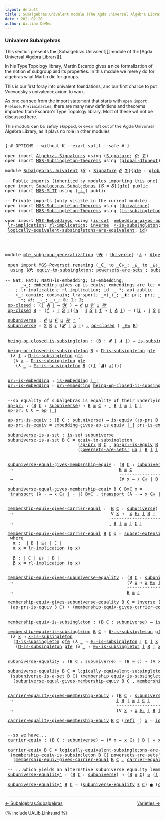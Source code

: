 ```yaml
---
layout: default
title : Subalgebras.Univalent module (The Agda Universal Algebra Library)
date : 2021-02-20
author: William DeMeo
---
```


### <a id="univalent-subalgebras">Univalent Subalgebras</a>

This section presents the [Subalgebras.Univalent][] module of the [Agda Universal Algebra Library][].

In his Type Topology library, Martin Escardo gives a nice formalization of the notion of subgroup and its properties.  In this module we merely do for algebras what Martin did for groups.


This is our first foray into univalent foundations, and our first chance to put Voevodsky's univalence axiom to work.

As one can see from the import statement that starts with `open import Prelude.Preliminaries`, there are many new definitions and theorems imported from Escardo's Type Topology library.  Most of these will not be discussed here.

This module can be safely skipped, or even left out of the Agda Universal Algebra Library, as it plays no role in other modules.


<pre class="Agda">

<a id="988" class="Symbol">{-#</a> <a id="992" class="Keyword">OPTIONS</a> <a id="1000" class="Pragma">--without-K</a> <a id="1012" class="Pragma">--exact-split</a> <a id="1026" class="Pragma">--safe</a> <a id="1033" class="Symbol">#-}</a>

<a id="1038" class="Keyword">open</a> <a id="1043" class="Keyword">import</a> <a id="1050" href="Algebras.Signatures.html" class="Module">Algebras.Signatures</a> <a id="1070" class="Keyword">using</a> <a id="1076" class="Symbol">(</a><a id="1077" href="Algebras.Signatures.html#1299" class="Function">Signature</a><a id="1086" class="Symbol">;</a> <a id="1088" href="Prelude.Preliminaries.html#5600" class="Generalizable">𝓞</a><a id="1089" class="Symbol">;</a> <a id="1091" href="Universes.html#262" class="Generalizable">𝓥</a><a id="1092" class="Symbol">)</a>
<a id="1094" class="Keyword">open</a> <a id="1099" class="Keyword">import</a> <a id="1106" href="MGS-Subsingleton-Theorems.html" class="Module">MGS-Subsingleton-Theorems</a> <a id="1132" class="Keyword">using</a> <a id="1138" class="Symbol">(</a><a id="1139" href="MGS-Subsingleton-Theorems.html#3468" class="Function">global-dfunext</a><a id="1153" class="Symbol">)</a>

<a id="1156" class="Keyword">module</a> <a id="1163" href="Subalgebras.Univalent.html" class="Module">Subalgebras.Univalent</a> <a id="1185" class="Symbol">{</a><a id="1186" href="Subalgebras.Univalent.html#1186" class="Bound">𝑆</a> <a id="1188" class="Symbol">:</a> <a id="1190" href="Algebras.Signatures.html#1299" class="Function">Signature</a> <a id="1200" href="Prelude.Preliminaries.html#5600" class="Generalizable">𝓞</a> <a id="1202" href="Universes.html#262" class="Generalizable">𝓥</a><a id="1203" class="Symbol">}{</a><a id="1205" href="Subalgebras.Univalent.html#1205" class="Bound">gfe</a> <a id="1209" class="Symbol">:</a> <a id="1211" href="MGS-Subsingleton-Theorems.html#3468" class="Function">global-dfunext</a><a id="1225" class="Symbol">}</a> <a id="1227" class="Keyword">where</a>

<a id="1234" class="Comment">-- Public imports (inherited by modules importing this one)</a>
<a id="1294" class="Keyword">open</a> <a id="1299" class="Keyword">import</a> <a id="1306" href="Subalgebras.Subalgebras.html" class="Module">Subalgebras.Subalgebras</a> <a id="1330" class="Symbol">{</a><a id="1331" class="Argument">𝑆</a> <a id="1333" class="Symbol">=</a> <a id="1335" href="Subalgebras.Univalent.html#1186" class="Bound">𝑆</a><a id="1336" class="Symbol">}{</a><a id="1338" href="Subalgebras.Univalent.html#1205" class="Bound">gfe</a><a id="1341" class="Symbol">}</a> <a id="1343" class="Keyword">public</a>
<a id="1350" class="Keyword">open</a> <a id="1355" class="Keyword">import</a> <a id="1362" href="MGS-MLTT.html" class="Module">MGS-MLTT</a> <a id="1371" class="Keyword">using</a> <a id="1377" class="Symbol">(</a><a id="1378" href="MGS-MLTT.html#7080" class="Function Operator">_⇔_</a><a id="1381" class="Symbol">)</a> <a id="1383" class="Keyword">public</a>

<a id="1391" class="Comment">-- Private imports (only visible in the current module)</a>
<a id="1447" class="Keyword">open</a> <a id="1452" class="Keyword">import</a> <a id="1459" href="MGS-Subsingleton-Theorems.html" class="Module">MGS-Subsingleton-Theorems</a> <a id="1485" class="Keyword">using</a> <a id="1491" class="Symbol">(</a><a id="1492" href="MGS-Subsingleton-Theorems.html#2964" class="Function">Univalence</a><a id="1502" class="Symbol">)</a>
<a id="1504" class="Keyword">open</a> <a id="1509" class="Keyword">import</a> <a id="1516" href="MGS-Subsingleton-Theorems.html" class="Module">MGS-Subsingleton-Theorems</a> <a id="1542" class="Keyword">using</a> <a id="1548" class="Symbol">(</a><a id="1549" href="MGS-Basic-UF.html#743" class="Function">is-subsingleton</a><a id="1564" class="Symbol">;</a> <a id="1566" href="MGS-Subsingleton-Theorems.html#393" class="Function">Π-is-subsingleton</a><a id="1583" class="Symbol">)</a>

<a id="1586" class="Keyword">open</a> <a id="1591" class="Keyword">import</a> <a id="1598" href="MGS-Embeddings.html" class="Module">MGS-Embeddings</a> <a id="1613" class="Keyword">using</a> <a id="1619" class="Symbol">(</a><a id="1620" href="MGS-Basic-UF.html#1929" class="Function">is-set</a><a id="1626" class="Symbol">;</a> <a id="1628" href="MGS-Embeddings.html#3808" class="Function">embedding-gives-ap-is-equiv</a><a id="1655" class="Symbol">;</a> <a id="1657" href="MGS-Embeddings.html#1089" class="Function">pr₁-embedding</a><a id="1670" class="Symbol">;</a> 
 <a id="1674" href="MGS-MLTT.html#7133" class="Function">lr-implication</a><a id="1688" class="Symbol">;</a> <a id="1690" href="MGS-MLTT.html#7214" class="Function">rl-implication</a><a id="1704" class="Symbol">;</a> <a id="1706" href="MGS-Equivalences.html#979" class="Function">inverse</a><a id="1713" class="Symbol">;</a> <a id="1715" href="MGS-Solved-Exercises.html#6381" class="Function">×-is-subsingleton</a><a id="1732" class="Symbol">;</a> <a id="1734" href="MGS-Equivalences.html#5035" class="Function Operator">_≃_</a><a id="1737" class="Symbol">;</a> <a id="1739" href="MGS-Equivalences.html#6164" class="Function Operator">_●_</a><a id="1742" class="Symbol">;</a>
 <a id="1745" href="MGS-Solved-Exercises.html#5136" class="Function">logically-equivalent-subsingletons-are-equivalent</a><a id="1794" class="Symbol">;</a> <a id="1796" href="MGS-MLTT.html#3744" class="Function">id</a><a id="1798" class="Symbol">)</a>




<a id="1804" class="Keyword">module</a> <a id="mhe_subgroup_generalization"></a><a id="1811" href="Subalgebras.Univalent.html#1811" class="Module Operator">mhe_subgroup_generalization</a> <a id="1839" class="Symbol">{</a><a id="1840" href="Subalgebras.Univalent.html#1840" class="Bound">𝓦</a> <a id="1842" class="Symbol">:</a> <a id="1844" href="Agda.Primitive.html#423" class="Function">Universe</a><a id="1852" class="Symbol">}</a> <a id="1854" class="Symbol">{</a><a id="1855" href="Subalgebras.Univalent.html#1855" class="Bound">𝑨</a> <a id="1857" class="Symbol">:</a> <a id="1859" href="Algebras.Algebras.html#694" class="Function">Algebra</a> <a id="1867" href="Subalgebras.Univalent.html#1840" class="Bound">𝓦</a> <a id="1869" href="Subalgebras.Univalent.html#1186" class="Bound">𝑆</a><a id="1870" class="Symbol">}</a> <a id="1872" class="Symbol">(</a><a id="1873" href="Subalgebras.Univalent.html#1873" class="Bound">ua</a> <a id="1876" class="Symbol">:</a> <a id="1878" href="MGS-Subsingleton-Theorems.html#2964" class="Function">Univalence</a><a id="1888" class="Symbol">)</a> <a id="1890" class="Keyword">where</a>

 <a id="1898" class="Keyword">open</a> <a id="1903" class="Keyword">import</a> <a id="1910" href="MGS-Powerset.html" class="Module">MGS-Powerset</a> <a id="1923" class="Keyword">renaming</a> <a id="1932" class="Symbol">(</a><a id="1933" href="MGS-Powerset.html#4924" class="Function Operator">_∈_</a> <a id="1937" class="Symbol">to</a> <a id="_∈_"></a><a id="1940" href="Subalgebras.Univalent.html#1940" class="Function Operator">_∈₀_</a><a id="1944" class="Symbol">;</a> <a id="1946" href="MGS-Powerset.html#4976" class="Function Operator">_⊆_</a> <a id="1950" class="Symbol">to</a> <a id="_⊆_"></a><a id="1953" href="Subalgebras.Univalent.html#1953" class="Function Operator">_⊆₀_</a><a id="1957" class="Symbol">;</a> <a id="1959" href="MGS-Powerset.html#5040" class="Function">∈-is-subsingleton</a> <a id="1977" class="Symbol">to</a> <a id="∈-is-subsingleton"></a><a id="1980" href="Subalgebras.Univalent.html#1980" class="Function">∈₀-is-subsingleton</a><a id="1998" class="Symbol">)</a>
  <a id="2002" class="Keyword">using</a> <a id="2008" class="Symbol">(</a><a id="2009" href="MGS-Powerset.html#4551" class="Function">𝓟</a><a id="2010" class="Symbol">;</a> <a id="2012" href="MGS-Solved-Exercises.html#1652" class="Function">equiv-to-subsingleton</a><a id="2033" class="Symbol">;</a> <a id="2035" href="MGS-Powerset.html#4586" class="Function">powersets-are-sets&#39;</a><a id="2054" class="Symbol">;</a> <a id="2056" href="MGS-Powerset.html#6079" class="Function">subset-extensionality&#39;</a><a id="2078" class="Symbol">;</a> <a id="2080" href="MGS-Powerset.html#382" class="Function">propext</a><a id="2087" class="Symbol">;</a> <a id="2089" href="MGS-Powerset.html#2957" class="Function Operator">_holds</a><a id="2095" class="Symbol">;</a> <a id="2097" href="MGS-Powerset.html#2893" class="Function">Ω</a><a id="2098" class="Symbol">)</a>

<a id="2101" class="Comment">-- Nat; NatΠ; NatΠ-is-embedding; is-embedding; </a>
<a id="2149" class="Comment">--    _↪_; embedding-gives-ap-is-equiv; embeddings-are-lc; ×-is-subsingleton; id-is-embedding) public</a>
 <a id="2252" class="Comment">-- ; lr-implication; rl-implication; id; _⁻¹; ap) public</a>
 <a id="2310" class="Comment">-- ∘_; domain; codomain; transport; _≡⟨_⟩_; _∎; pr₁; pr₂; _×_; -Σ; Π;</a>
 <a id="2381" class="Comment">--   ¬; 𝑖𝑑; _∼_; _+_; 𝟘; 𝟙; 𝟚; </a>
 <a id="mhe_subgroup_generalization.op-closed"></a><a id="2414" href="Subalgebras.Univalent.html#2414" class="Function">op-closed</a> <a id="2424" class="Symbol">:</a> <a id="2426" class="Symbol">(</a><a id="2427" href="Prelude.Preliminaries.html#13569" class="Function Operator">∣</a> <a id="2429" href="Subalgebras.Univalent.html#1855" class="Bound">𝑨</a> <a id="2431" href="Prelude.Preliminaries.html#13569" class="Function Operator">∣</a> <a id="2433" class="Symbol">→</a> <a id="2435" href="Subalgebras.Univalent.html#1840" class="Bound">𝓦</a> <a id="2437" href="Universes.html#403" class="Function Operator">̇</a><a id="2438" class="Symbol">)</a> <a id="2440" class="Symbol">→</a> <a id="2442" href="Subalgebras.Univalent.html#1200" class="Bound">𝓞</a> <a id="2444" href="Agda.Primitive.html#636" class="Function Operator">⊔</a> <a id="2446" href="Subalgebras.Univalent.html#1202" class="Bound">𝓥</a> <a id="2448" href="Agda.Primitive.html#636" class="Function Operator">⊔</a> <a id="2450" href="Subalgebras.Univalent.html#1840" class="Bound">𝓦</a> <a id="2452" href="Universes.html#403" class="Function Operator">̇</a>
 <a id="2455" href="Subalgebras.Univalent.html#2414" class="Function">op-closed</a> <a id="2465" href="Subalgebras.Univalent.html#2465" class="Bound">B</a> <a id="2467" class="Symbol">=</a> <a id="2469" class="Symbol">(</a><a id="2470" href="Subalgebras.Univalent.html#2470" class="Bound">f</a> <a id="2472" class="Symbol">:</a> <a id="2474" href="Prelude.Preliminaries.html#13569" class="Function Operator">∣</a> <a id="2476" href="Subalgebras.Univalent.html#1186" class="Bound">𝑆</a> <a id="2478" href="Prelude.Preliminaries.html#13569" class="Function Operator">∣</a><a id="2479" class="Symbol">)(</a><a id="2481" href="Subalgebras.Univalent.html#2481" class="Bound">a</a> <a id="2483" class="Symbol">:</a> <a id="2485" href="Prelude.Preliminaries.html#13647" class="Function Operator">∥</a> <a id="2487" href="Subalgebras.Univalent.html#1186" class="Bound">𝑆</a> <a id="2489" href="Prelude.Preliminaries.html#13647" class="Function Operator">∥</a> <a id="2491" href="Subalgebras.Univalent.html#2470" class="Bound">f</a> <a id="2493" class="Symbol">→</a> <a id="2495" href="Prelude.Preliminaries.html#13569" class="Function Operator">∣</a> <a id="2497" href="Subalgebras.Univalent.html#1855" class="Bound">𝑨</a> <a id="2499" href="Prelude.Preliminaries.html#13569" class="Function Operator">∣</a><a id="2500" class="Symbol">)</a> <a id="2502" class="Symbol">→</a> <a id="2504" class="Symbol">((</a><a id="2506" href="Subalgebras.Univalent.html#2506" class="Bound">i</a> <a id="2508" class="Symbol">:</a> <a id="2510" href="Prelude.Preliminaries.html#13647" class="Function Operator">∥</a> <a id="2512" href="Subalgebras.Univalent.html#1186" class="Bound">𝑆</a> <a id="2514" href="Prelude.Preliminaries.html#13647" class="Function Operator">∥</a> <a id="2516" href="Subalgebras.Univalent.html#2470" class="Bound">f</a><a id="2517" class="Symbol">)</a> <a id="2519" class="Symbol">→</a> <a id="2521" href="Subalgebras.Univalent.html#2465" class="Bound">B</a> <a id="2523" class="Symbol">(</a><a id="2524" href="Subalgebras.Univalent.html#2481" class="Bound">a</a> <a id="2526" href="Subalgebras.Univalent.html#2506" class="Bound">i</a><a id="2527" class="Symbol">))</a> <a id="2530" class="Symbol">→</a> <a id="2532" href="Subalgebras.Univalent.html#2465" class="Bound">B</a> <a id="2534" class="Symbol">((</a><a id="2536" href="Subalgebras.Univalent.html#2470" class="Bound">f</a> <a id="2538" href="Algebras.Algebras.html#2844" class="Function Operator">̂</a> <a id="2540" href="Subalgebras.Univalent.html#1855" class="Bound">𝑨</a><a id="2541" class="Symbol">)</a> <a id="2543" href="Subalgebras.Univalent.html#2481" class="Bound">a</a><a id="2544" class="Symbol">)</a>

 <a id="mhe_subgroup_generalization.subuniverse"></a><a id="2548" href="Subalgebras.Univalent.html#2548" class="Function">subuniverse</a> <a id="2560" class="Symbol">:</a> <a id="2562" href="Subalgebras.Univalent.html#1200" class="Bound">𝓞</a> <a id="2564" href="Agda.Primitive.html#636" class="Function Operator">⊔</a> <a id="2566" href="Subalgebras.Univalent.html#1202" class="Bound">𝓥</a> <a id="2568" href="Agda.Primitive.html#636" class="Function Operator">⊔</a> <a id="2570" href="Subalgebras.Univalent.html#1840" class="Bound">𝓦</a> <a id="2572" href="Agda.Primitive.html#606" class="Function Operator">⁺</a> <a id="2574" href="Universes.html#403" class="Function Operator">̇</a>
 <a id="2577" href="Subalgebras.Univalent.html#2548" class="Function">subuniverse</a> <a id="2589" class="Symbol">=</a> <a id="2591" href="MGS-MLTT.html#3074" class="Function">Σ</a> <a id="2593" href="Subalgebras.Univalent.html#2593" class="Bound">B</a> <a id="2595" href="MGS-MLTT.html#3074" class="Function">꞉</a> <a id="2597" class="Symbol">(</a><a id="2598" href="MGS-Powerset.html#4551" class="Function">𝓟</a> <a id="2600" href="Prelude.Preliminaries.html#13569" class="Function Operator">∣</a> <a id="2602" href="Subalgebras.Univalent.html#1855" class="Bound">𝑨</a> <a id="2604" href="Prelude.Preliminaries.html#13569" class="Function Operator">∣</a><a id="2605" class="Symbol">)</a> <a id="2607" href="MGS-MLTT.html#3074" class="Function">,</a> <a id="2609" href="Subalgebras.Univalent.html#2414" class="Function">op-closed</a> <a id="2619" class="Symbol">(</a> <a id="2621" href="Subalgebras.Univalent.html#1940" class="Function Operator">_∈₀</a> <a id="2625" href="Subalgebras.Univalent.html#2593" class="Bound">B</a><a id="2626" class="Symbol">)</a>


 <a id="mhe_subgroup_generalization.being-op-closed-is-subsingleton"></a><a id="2631" href="Subalgebras.Univalent.html#2631" class="Function">being-op-closed-is-subsingleton</a> <a id="2663" class="Symbol">:</a> <a id="2665" class="Symbol">(</a><a id="2666" href="Subalgebras.Univalent.html#2666" class="Bound">B</a> <a id="2668" class="Symbol">:</a> <a id="2670" href="MGS-Powerset.html#4551" class="Function">𝓟</a> <a id="2672" href="Prelude.Preliminaries.html#13569" class="Function Operator">∣</a> <a id="2674" href="Subalgebras.Univalent.html#1855" class="Bound">𝑨</a> <a id="2676" href="Prelude.Preliminaries.html#13569" class="Function Operator">∣</a><a id="2677" class="Symbol">)</a> <a id="2679" class="Symbol">→</a> <a id="2681" href="MGS-Basic-UF.html#743" class="Function">is-subsingleton</a> <a id="2697" class="Symbol">(</a><a id="2698" href="Subalgebras.Univalent.html#2414" class="Function">op-closed</a> <a id="2708" class="Symbol">(</a> <a id="2710" href="Subalgebras.Univalent.html#1940" class="Function Operator">_∈₀</a> <a id="2714" href="Subalgebras.Univalent.html#2666" class="Bound">B</a> <a id="2716" class="Symbol">))</a>

 <a id="2721" href="Subalgebras.Univalent.html#2631" class="Function">being-op-closed-is-subsingleton</a> <a id="2753" href="Subalgebras.Univalent.html#2753" class="Bound">B</a> <a id="2755" class="Symbol">=</a> <a id="2757" href="MGS-Subsingleton-Theorems.html#393" class="Function">Π-is-subsingleton</a> <a id="2775" href="Subalgebras.Univalent.html#1205" class="Bound">gfe</a>
  <a id="2781" class="Symbol">(λ</a> <a id="2784" href="Subalgebras.Univalent.html#2784" class="Bound">f</a> <a id="2786" class="Symbol">→</a> <a id="2788" href="MGS-Subsingleton-Theorems.html#393" class="Function">Π-is-subsingleton</a> <a id="2806" href="Subalgebras.Univalent.html#1205" class="Bound">gfe</a>
   <a id="2813" class="Symbol">(λ</a> <a id="2816" href="Subalgebras.Univalent.html#2816" class="Bound">a</a> <a id="2818" class="Symbol">→</a> <a id="2820" href="MGS-Subsingleton-Theorems.html#393" class="Function">Π-is-subsingleton</a> <a id="2838" href="Subalgebras.Univalent.html#1205" class="Bound">gfe</a>
    <a id="2846" class="Symbol">(λ</a> <a id="2849" href="Subalgebras.Univalent.html#2849" class="Bound">_</a> <a id="2851" class="Symbol">→</a> <a id="2853" href="Subalgebras.Univalent.html#1980" class="Function">∈₀-is-subsingleton</a> <a id="2872" href="Subalgebras.Univalent.html#2753" class="Bound">B</a> <a id="2874" class="Symbol">((</a><a id="2876" href="Subalgebras.Univalent.html#2784" class="Bound">f</a> <a id="2878" href="Algebras.Algebras.html#2844" class="Function Operator">̂</a> <a id="2880" href="Subalgebras.Univalent.html#1855" class="Bound">𝑨</a><a id="2881" class="Symbol">)</a> <a id="2883" href="Subalgebras.Univalent.html#2816" class="Bound">a</a><a id="2884" class="Symbol">))))</a>


 <a id="mhe_subgroup_generalization.pr₁-is-embedding"></a><a id="2892" href="Subalgebras.Univalent.html#2892" class="Function">pr₁-is-embedding</a> <a id="2909" class="Symbol">:</a> <a id="2911" href="MGS-Embeddings.html#384" class="Function">is-embedding</a> <a id="2924" href="Prelude.Preliminaries.html#13569" class="Function Operator">∣_∣</a>
 <a id="2929" href="Subalgebras.Univalent.html#2892" class="Function">pr₁-is-embedding</a> <a id="2946" class="Symbol">=</a> <a id="2948" href="MGS-Embeddings.html#1089" class="Function">pr₁-embedding</a> <a id="2962" href="Subalgebras.Univalent.html#2631" class="Function">being-op-closed-is-subsingleton</a>


 <a id="2997" class="Comment">--so equality of subalgebras is equality of their underlying subsets in the powerset:</a>
 <a id="mhe_subgroup_generalization.ap-pr₁"></a><a id="3084" href="Subalgebras.Univalent.html#3084" class="Function">ap-pr₁</a> <a id="3091" class="Symbol">:</a> <a id="3093" class="Symbol">(</a><a id="3094" href="Subalgebras.Univalent.html#3094" class="Bound">B</a> <a id="3096" href="Subalgebras.Univalent.html#3096" class="Bound">C</a> <a id="3098" class="Symbol">:</a> <a id="3100" href="Subalgebras.Univalent.html#2548" class="Function">subuniverse</a><a id="3111" class="Symbol">)</a> <a id="3113" class="Symbol">→</a> <a id="3115" href="Subalgebras.Univalent.html#3094" class="Bound">B</a> <a id="3117" href="Prelude.Inverses.html#620" class="Datatype Operator">≡</a> <a id="3119" href="Subalgebras.Univalent.html#3096" class="Bound">C</a> <a id="3121" class="Symbol">→</a> <a id="3123" href="Prelude.Preliminaries.html#13569" class="Function Operator">∣</a> <a id="3125" href="Subalgebras.Univalent.html#3094" class="Bound">B</a> <a id="3127" href="Prelude.Preliminaries.html#13569" class="Function Operator">∣</a> <a id="3129" href="Prelude.Inverses.html#620" class="Datatype Operator">≡</a> <a id="3131" href="Prelude.Preliminaries.html#13569" class="Function Operator">∣</a> <a id="3133" href="Subalgebras.Univalent.html#3096" class="Bound">C</a> <a id="3135" href="Prelude.Preliminaries.html#13569" class="Function Operator">∣</a>
 <a id="3138" href="Subalgebras.Univalent.html#3084" class="Function">ap-pr₁</a> <a id="3145" href="Subalgebras.Univalent.html#3145" class="Bound">B</a> <a id="3147" href="Subalgebras.Univalent.html#3147" class="Bound">C</a> <a id="3149" class="Symbol">=</a> <a id="3151" href="MGS-MLTT.html#6613" class="Function">ap</a> <a id="3154" href="Prelude.Preliminaries.html#13569" class="Function Operator">∣_∣</a>

 <a id="mhe_subgroup_generalization.ap-pr₁-is-equiv"></a><a id="3160" href="Subalgebras.Univalent.html#3160" class="Function">ap-pr₁-is-equiv</a> <a id="3176" class="Symbol">:</a> <a id="3178" class="Symbol">(</a><a id="3179" href="Subalgebras.Univalent.html#3179" class="Bound">B</a> <a id="3181" href="Subalgebras.Univalent.html#3181" class="Bound">C</a> <a id="3183" class="Symbol">:</a> <a id="3185" href="Subalgebras.Univalent.html#2548" class="Function">subuniverse</a><a id="3196" class="Symbol">)</a> <a id="3198" class="Symbol">→</a> <a id="3200" href="MGS-Equivalences.html#868" class="Function">is-equiv</a> <a id="3209" class="Symbol">(</a><a id="3210" href="Subalgebras.Univalent.html#3084" class="Function">ap-pr₁</a> <a id="3217" href="Subalgebras.Univalent.html#3179" class="Bound">B</a> <a id="3219" href="Subalgebras.Univalent.html#3181" class="Bound">C</a><a id="3220" class="Symbol">)</a>
 <a id="3223" href="Subalgebras.Univalent.html#3160" class="Function">ap-pr₁-is-equiv</a> <a id="3239" class="Symbol">=</a> <a id="3241" href="MGS-Embeddings.html#3808" class="Function">embedding-gives-ap-is-equiv</a> <a id="3269" href="Prelude.Preliminaries.html#13569" class="Function Operator">∣_∣</a> <a id="3273" href="Subalgebras.Univalent.html#2892" class="Function">pr₁-is-embedding</a>

 <a id="mhe_subgroup_generalization.subuniverse-is-a-set"></a><a id="3292" href="Subalgebras.Univalent.html#3292" class="Function">subuniverse-is-a-set</a> <a id="3313" class="Symbol">:</a> <a id="3315" href="MGS-Basic-UF.html#1929" class="Function">is-set</a> <a id="3322" href="Subalgebras.Univalent.html#2548" class="Function">subuniverse</a>
 <a id="3335" href="Subalgebras.Univalent.html#3292" class="Function">subuniverse-is-a-set</a> <a id="3356" href="Subalgebras.Univalent.html#3356" class="Bound">B</a> <a id="3358" href="Subalgebras.Univalent.html#3358" class="Bound">C</a> <a id="3360" class="Symbol">=</a> <a id="3362" href="MGS-Solved-Exercises.html#1652" class="Function">equiv-to-subsingleton</a>
                            <a id="3412" class="Symbol">(</a><a id="3413" href="Subalgebras.Univalent.html#3084" class="Function">ap-pr₁</a> <a id="3420" href="Subalgebras.Univalent.html#3356" class="Bound">B</a> <a id="3422" href="Subalgebras.Univalent.html#3358" class="Bound">C</a> <a id="3424" href="Prelude.Preliminaries.html#14564" class="InductiveConstructor Operator">,</a> <a id="3426" href="Subalgebras.Univalent.html#3160" class="Function">ap-pr₁-is-equiv</a> <a id="3442" href="Subalgebras.Univalent.html#3356" class="Bound">B</a> <a id="3444" href="Subalgebras.Univalent.html#3358" class="Bound">C</a><a id="3445" class="Symbol">)</a>
                            <a id="3475" class="Symbol">(</a><a id="3476" href="MGS-Powerset.html#4586" class="Function">powersets-are-sets&#39;</a> <a id="3496" href="Subalgebras.Univalent.html#1873" class="Bound">ua</a> <a id="3499" href="Prelude.Preliminaries.html#13569" class="Function Operator">∣</a> <a id="3501" href="Subalgebras.Univalent.html#3356" class="Bound">B</a> <a id="3503" href="Prelude.Preliminaries.html#13569" class="Function Operator">∣</a> <a id="3505" href="Prelude.Preliminaries.html#13569" class="Function Operator">∣</a> <a id="3507" href="Subalgebras.Univalent.html#3358" class="Bound">C</a> <a id="3509" href="Prelude.Preliminaries.html#13569" class="Function Operator">∣</a><a id="3510" class="Symbol">)</a>


 <a id="mhe_subgroup_generalization.subuniverse-equal-gives-membership-equiv"></a><a id="3515" href="Subalgebras.Univalent.html#3515" class="Function">subuniverse-equal-gives-membership-equiv</a> <a id="3556" class="Symbol">:</a> <a id="3558" class="Symbol">(</a><a id="3559" href="Subalgebras.Univalent.html#3559" class="Bound">B</a> <a id="3561" href="Subalgebras.Univalent.html#3561" class="Bound">C</a> <a id="3563" class="Symbol">:</a> <a id="3565" href="Subalgebras.Univalent.html#2548" class="Function">subuniverse</a><a id="3576" class="Symbol">)</a>
  <a id="3580" class="Symbol">→</a>                                         <a id="3622" href="Subalgebras.Univalent.html#3559" class="Bound">B</a> <a id="3624" href="Prelude.Inverses.html#620" class="Datatype Operator">≡</a> <a id="3626" href="Subalgebras.Univalent.html#3561" class="Bound">C</a>
                                            <a id="3672" class="Comment">---------------------</a>
  <a id="3696" class="Symbol">→</a>                                         <a id="3738" class="Symbol">(∀</a> <a id="3741" href="Subalgebras.Univalent.html#3741" class="Bound">x</a> <a id="3743" class="Symbol">→</a> <a id="3745" href="Subalgebras.Univalent.html#3741" class="Bound">x</a> <a id="3747" href="Subalgebras.Univalent.html#1940" class="Function Operator">∈₀</a> <a id="3750" href="Prelude.Preliminaries.html#13569" class="Function Operator">∣</a> <a id="3752" href="Subalgebras.Univalent.html#3559" class="Bound">B</a> <a id="3754" href="Prelude.Preliminaries.html#13569" class="Function Operator">∣</a> <a id="3756" href="MGS-MLTT.html#7080" class="Function Operator">⇔</a> <a id="3758" href="Subalgebras.Univalent.html#3741" class="Bound">x</a> <a id="3760" href="Subalgebras.Univalent.html#1940" class="Function Operator">∈₀</a> <a id="3763" href="Prelude.Preliminaries.html#13569" class="Function Operator">∣</a> <a id="3765" href="Subalgebras.Univalent.html#3561" class="Bound">C</a> <a id="3767" href="Prelude.Preliminaries.html#13569" class="Function Operator">∣</a><a id="3768" class="Symbol">)</a>

 <a id="3772" href="Subalgebras.Univalent.html#3515" class="Function">subuniverse-equal-gives-membership-equiv</a> <a id="3813" href="Subalgebras.Univalent.html#3813" class="Bound">B</a> <a id="3815" href="Subalgebras.Univalent.html#3815" class="Bound">C</a> <a id="3817" href="Subalgebras.Univalent.html#3817" class="Bound">B≡C</a> <a id="3821" href="Subalgebras.Univalent.html#3821" class="Bound">x</a> <a id="3823" class="Symbol">=</a>
  <a id="3827" href="MGS-MLTT.html#4946" class="Function">transport</a> <a id="3837" class="Symbol">(λ</a> <a id="3840" href="Subalgebras.Univalent.html#3840" class="Bound">-</a> <a id="3842" class="Symbol">→</a> <a id="3844" href="Subalgebras.Univalent.html#3821" class="Bound">x</a> <a id="3846" href="Subalgebras.Univalent.html#1940" class="Function Operator">∈₀</a> <a id="3849" href="Prelude.Preliminaries.html#13569" class="Function Operator">∣</a> <a id="3851" href="Subalgebras.Univalent.html#3840" class="Bound">-</a> <a id="3853" href="Prelude.Preliminaries.html#13569" class="Function Operator">∣</a><a id="3854" class="Symbol">)</a> <a id="3856" href="Subalgebras.Univalent.html#3817" class="Bound">B≡C</a> <a id="3860" href="Prelude.Preliminaries.html#14564" class="InductiveConstructor Operator">,</a> <a id="3862" href="MGS-MLTT.html#4946" class="Function">transport</a> <a id="3872" class="Symbol">(λ</a> <a id="3875" href="Subalgebras.Univalent.html#3875" class="Bound">-</a> <a id="3877" class="Symbol">→</a> <a id="3879" href="Subalgebras.Univalent.html#3821" class="Bound">x</a> <a id="3881" href="Subalgebras.Univalent.html#1940" class="Function Operator">∈₀</a> <a id="3884" href="Prelude.Preliminaries.html#13569" class="Function Operator">∣</a> <a id="3886" href="Subalgebras.Univalent.html#3875" class="Bound">-</a> <a id="3888" href="Prelude.Preliminaries.html#13569" class="Function Operator">∣</a> <a id="3890" class="Symbol">)</a> <a id="3892" class="Symbol">(</a> <a id="3894" href="Subalgebras.Univalent.html#3817" class="Bound">B≡C</a> <a id="3898" href="MGS-MLTT.html#6125" class="Function Operator">⁻¹</a> <a id="3901" class="Symbol">)</a>


 <a id="mhe_subgroup_generalization.membership-equiv-gives-carrier-equal"></a><a id="3906" href="Subalgebras.Univalent.html#3906" class="Function">membership-equiv-gives-carrier-equal</a> <a id="3943" class="Symbol">:</a> <a id="3945" class="Symbol">(</a><a id="3946" href="Subalgebras.Univalent.html#3946" class="Bound">B</a> <a id="3948" href="Subalgebras.Univalent.html#3948" class="Bound">C</a> <a id="3950" class="Symbol">:</a> <a id="3952" href="Subalgebras.Univalent.html#2548" class="Function">subuniverse</a><a id="3963" class="Symbol">)</a>
  <a id="3967" class="Symbol">→</a>                                     <a id="4005" class="Symbol">(∀</a> <a id="4008" href="Subalgebras.Univalent.html#4008" class="Bound">x</a> <a id="4010" class="Symbol">→</a>  <a id="4013" href="Subalgebras.Univalent.html#4008" class="Bound">x</a> <a id="4015" href="Subalgebras.Univalent.html#1940" class="Function Operator">∈₀</a> <a id="4018" href="Prelude.Preliminaries.html#13569" class="Function Operator">∣</a> <a id="4020" href="Subalgebras.Univalent.html#3946" class="Bound">B</a> <a id="4022" href="Prelude.Preliminaries.html#13569" class="Function Operator">∣</a>  <a id="4025" href="MGS-MLTT.html#7080" class="Function Operator">⇔</a>  <a id="4028" href="Subalgebras.Univalent.html#4008" class="Bound">x</a> <a id="4030" href="Subalgebras.Univalent.html#1940" class="Function Operator">∈₀</a> <a id="4033" href="Prelude.Preliminaries.html#13569" class="Function Operator">∣</a> <a id="4035" href="Subalgebras.Univalent.html#3948" class="Bound">C</a> <a id="4037" href="Prelude.Preliminaries.html#13569" class="Function Operator">∣</a><a id="4038" class="Symbol">)</a>
                                        <a id="4080" class="Comment">--------------------------------</a>
  <a id="4115" class="Symbol">→</a>                                     <a id="4153" href="Prelude.Preliminaries.html#13569" class="Function Operator">∣</a> <a id="4155" href="Subalgebras.Univalent.html#3946" class="Bound">B</a> <a id="4157" href="Prelude.Preliminaries.html#13569" class="Function Operator">∣</a> <a id="4159" href="Prelude.Inverses.html#620" class="Datatype Operator">≡</a> <a id="4161" href="Prelude.Preliminaries.html#13569" class="Function Operator">∣</a> <a id="4163" href="Subalgebras.Univalent.html#3948" class="Bound">C</a> <a id="4165" href="Prelude.Preliminaries.html#13569" class="Function Operator">∣</a>

 <a id="4169" href="Subalgebras.Univalent.html#3906" class="Function">membership-equiv-gives-carrier-equal</a> <a id="4206" href="Subalgebras.Univalent.html#4206" class="Bound">B</a> <a id="4208" href="Subalgebras.Univalent.html#4208" class="Bound">C</a> <a id="4210" href="Subalgebras.Univalent.html#4210" class="Bound">φ</a> <a id="4212" class="Symbol">=</a> <a id="4214" href="MGS-Powerset.html#6079" class="Function">subset-extensionality&#39;</a> <a id="4237" href="Subalgebras.Univalent.html#1873" class="Bound">ua</a> <a id="4240" href="Subalgebras.Univalent.html#4255" class="Function">α</a> <a id="4242" href="Subalgebras.Univalent.html#4309" class="Function">β</a>
  <a id="4246" class="Keyword">where</a>
   <a id="4255" href="Subalgebras.Univalent.html#4255" class="Function">α</a> <a id="4257" class="Symbol">:</a>  <a id="4260" href="Prelude.Preliminaries.html#13569" class="Function Operator">∣</a> <a id="4262" href="Subalgebras.Univalent.html#4206" class="Bound">B</a> <a id="4264" href="Prelude.Preliminaries.html#13569" class="Function Operator">∣</a> <a id="4266" href="Subalgebras.Univalent.html#1953" class="Function Operator">⊆₀</a> <a id="4269" href="Prelude.Preliminaries.html#13569" class="Function Operator">∣</a> <a id="4271" href="Subalgebras.Univalent.html#4208" class="Bound">C</a> <a id="4273" href="Prelude.Preliminaries.html#13569" class="Function Operator">∣</a>
   <a id="4278" href="Subalgebras.Univalent.html#4255" class="Function">α</a> <a id="4280" href="Subalgebras.Univalent.html#4280" class="Bound">x</a> <a id="4282" class="Symbol">=</a> <a id="4284" href="MGS-MLTT.html#7133" class="Function">lr-implication</a> <a id="4299" class="Symbol">(</a><a id="4300" href="Subalgebras.Univalent.html#4210" class="Bound">φ</a> <a id="4302" href="Subalgebras.Univalent.html#4280" class="Bound">x</a><a id="4303" class="Symbol">)</a>

   <a id="4309" href="Subalgebras.Univalent.html#4309" class="Function">β</a> <a id="4311" class="Symbol">:</a> <a id="4313" href="Prelude.Preliminaries.html#13569" class="Function Operator">∣</a> <a id="4315" href="Subalgebras.Univalent.html#4208" class="Bound">C</a> <a id="4317" href="Prelude.Preliminaries.html#13569" class="Function Operator">∣</a> <a id="4319" href="Subalgebras.Univalent.html#1953" class="Function Operator">⊆₀</a> <a id="4322" href="Prelude.Preliminaries.html#13569" class="Function Operator">∣</a> <a id="4324" href="Subalgebras.Univalent.html#4206" class="Bound">B</a> <a id="4326" href="Prelude.Preliminaries.html#13569" class="Function Operator">∣</a>
   <a id="4331" href="Subalgebras.Univalent.html#4309" class="Function">β</a> <a id="4333" href="Subalgebras.Univalent.html#4333" class="Bound">x</a> <a id="4335" class="Symbol">=</a> <a id="4337" href="MGS-MLTT.html#7214" class="Function">rl-implication</a> <a id="4352" class="Symbol">(</a><a id="4353" href="Subalgebras.Univalent.html#4210" class="Bound">φ</a> <a id="4355" href="Subalgebras.Univalent.html#4333" class="Bound">x</a><a id="4356" class="Symbol">)</a>


 <a id="mhe_subgroup_generalization.membership-equiv-gives-subuniverse-equality"></a><a id="4361" href="Subalgebras.Univalent.html#4361" class="Function">membership-equiv-gives-subuniverse-equality</a> <a id="4405" class="Symbol">:</a> <a id="4407" class="Symbol">(</a><a id="4408" href="Subalgebras.Univalent.html#4408" class="Bound">B</a> <a id="4410" href="Subalgebras.Univalent.html#4410" class="Bound">C</a> <a id="4412" class="Symbol">:</a> <a id="4414" href="Subalgebras.Univalent.html#2548" class="Function">subuniverse</a><a id="4425" class="Symbol">)</a>
  <a id="4429" class="Symbol">→</a>                                            <a id="4474" class="Symbol">(∀</a> <a id="4477" href="Subalgebras.Univalent.html#4477" class="Bound">x</a> <a id="4479" class="Symbol">→</a> <a id="4481" href="Subalgebras.Univalent.html#4477" class="Bound">x</a> <a id="4483" href="Subalgebras.Univalent.html#1940" class="Function Operator">∈₀</a> <a id="4486" href="Prelude.Preliminaries.html#13569" class="Function Operator">∣</a> <a id="4488" href="Subalgebras.Univalent.html#4408" class="Bound">B</a> <a id="4490" href="Prelude.Preliminaries.html#13569" class="Function Operator">∣</a> <a id="4492" href="MGS-MLTT.html#7080" class="Function Operator">⇔</a> <a id="4494" href="Subalgebras.Univalent.html#4477" class="Bound">x</a> <a id="4496" href="Subalgebras.Univalent.html#1940" class="Function Operator">∈₀</a> <a id="4499" href="Prelude.Preliminaries.html#13569" class="Function Operator">∣</a> <a id="4501" href="Subalgebras.Univalent.html#4410" class="Bound">C</a> <a id="4503" href="Prelude.Preliminaries.html#13569" class="Function Operator">∣</a><a id="4504" class="Symbol">)</a>
                                               <a id="4553" class="Comment">-----------------------------</a>
  <a id="4585" class="Symbol">→</a>                                            <a id="4630" href="Subalgebras.Univalent.html#4408" class="Bound">B</a> <a id="4632" href="Prelude.Inverses.html#620" class="Datatype Operator">≡</a> <a id="4634" href="Subalgebras.Univalent.html#4410" class="Bound">C</a>

 <a id="4638" href="Subalgebras.Univalent.html#4361" class="Function">membership-equiv-gives-subuniverse-equality</a> <a id="4682" href="Subalgebras.Univalent.html#4682" class="Bound">B</a> <a id="4684" href="Subalgebras.Univalent.html#4684" class="Bound">C</a> <a id="4686" class="Symbol">=</a> <a id="4688" href="MGS-Equivalences.html#979" class="Function">inverse</a> <a id="4696" class="Symbol">(</a><a id="4697" href="Subalgebras.Univalent.html#3084" class="Function">ap-pr₁</a> <a id="4704" href="Subalgebras.Univalent.html#4682" class="Bound">B</a> <a id="4706" href="Subalgebras.Univalent.html#4684" class="Bound">C</a><a id="4707" class="Symbol">)</a>
  <a id="4711" class="Symbol">(</a><a id="4712" href="Subalgebras.Univalent.html#3160" class="Function">ap-pr₁-is-equiv</a> <a id="4728" href="Subalgebras.Univalent.html#4682" class="Bound">B</a> <a id="4730" href="Subalgebras.Univalent.html#4684" class="Bound">C</a><a id="4731" class="Symbol">)</a> <a id="4733" href="MGS-MLTT.html#3813" class="Function Operator">∘</a> <a id="4735" class="Symbol">(</a><a id="4736" href="Subalgebras.Univalent.html#3906" class="Function">membership-equiv-gives-carrier-equal</a> <a id="4773" href="Subalgebras.Univalent.html#4682" class="Bound">B</a> <a id="4775" href="Subalgebras.Univalent.html#4684" class="Bound">C</a><a id="4776" class="Symbol">)</a>


 <a id="mhe_subgroup_generalization.membership-equiv-is-subsingleton"></a><a id="4781" href="Subalgebras.Univalent.html#4781" class="Function">membership-equiv-is-subsingleton</a> <a id="4814" class="Symbol">:</a> <a id="4816" class="Symbol">(</a><a id="4817" href="Subalgebras.Univalent.html#4817" class="Bound">B</a> <a id="4819" href="Subalgebras.Univalent.html#4819" class="Bound">C</a> <a id="4821" class="Symbol">:</a> <a id="4823" href="Subalgebras.Univalent.html#2548" class="Function">subuniverse</a><a id="4834" class="Symbol">)</a> <a id="4836" class="Symbol">→</a> <a id="4838" href="MGS-Basic-UF.html#743" class="Function">is-subsingleton</a> <a id="4854" class="Symbol">(∀</a> <a id="4857" href="Subalgebras.Univalent.html#4857" class="Bound">x</a> <a id="4859" class="Symbol">→</a> <a id="4861" href="Subalgebras.Univalent.html#4857" class="Bound">x</a> <a id="4863" href="Subalgebras.Univalent.html#1940" class="Function Operator">∈₀</a> <a id="4866" href="Prelude.Preliminaries.html#13569" class="Function Operator">∣</a> <a id="4868" href="Subalgebras.Univalent.html#4817" class="Bound">B</a> <a id="4870" href="Prelude.Preliminaries.html#13569" class="Function Operator">∣</a> <a id="4872" href="MGS-MLTT.html#7080" class="Function Operator">⇔</a> <a id="4874" href="Subalgebras.Univalent.html#4857" class="Bound">x</a> <a id="4876" href="Subalgebras.Univalent.html#1940" class="Function Operator">∈₀</a> <a id="4879" href="Prelude.Preliminaries.html#13569" class="Function Operator">∣</a> <a id="4881" href="Subalgebras.Univalent.html#4819" class="Bound">C</a> <a id="4883" href="Prelude.Preliminaries.html#13569" class="Function Operator">∣</a><a id="4884" class="Symbol">)</a>

 <a id="4888" href="Subalgebras.Univalent.html#4781" class="Function">membership-equiv-is-subsingleton</a> <a id="4921" href="Subalgebras.Univalent.html#4921" class="Bound">B</a> <a id="4923" href="Subalgebras.Univalent.html#4923" class="Bound">C</a> <a id="4925" class="Symbol">=</a> <a id="4927" href="MGS-Subsingleton-Theorems.html#393" class="Function">Π-is-subsingleton</a> <a id="4945" href="Subalgebras.Univalent.html#1205" class="Bound">gfe</a>
  <a id="4951" class="Symbol">(λ</a> <a id="4954" href="Subalgebras.Univalent.html#4954" class="Bound">x</a> <a id="4956" class="Symbol">→</a> <a id="4958" href="MGS-Solved-Exercises.html#6381" class="Function">×-is-subsingleton</a>
   <a id="4979" class="Symbol">(</a><a id="4980" href="MGS-Subsingleton-Theorems.html#393" class="Function">Π-is-subsingleton</a> <a id="4998" href="Subalgebras.Univalent.html#1205" class="Bound">gfe</a> <a id="5002" class="Symbol">(λ</a> <a id="5005" href="Subalgebras.Univalent.html#5005" class="Bound">_</a> <a id="5007" class="Symbol">→</a> <a id="5009" href="Subalgebras.Univalent.html#1980" class="Function">∈₀-is-subsingleton</a> <a id="5028" href="Prelude.Preliminaries.html#13569" class="Function Operator">∣</a> <a id="5030" href="Subalgebras.Univalent.html#4923" class="Bound">C</a> <a id="5032" href="Prelude.Preliminaries.html#13569" class="Function Operator">∣</a> <a id="5034" href="Subalgebras.Univalent.html#4954" class="Bound">x</a> <a id="5036" class="Symbol">))</a>
    <a id="5043" class="Symbol">(</a><a id="5044" href="MGS-Subsingleton-Theorems.html#393" class="Function">Π-is-subsingleton</a> <a id="5062" href="Subalgebras.Univalent.html#1205" class="Bound">gfe</a> <a id="5066" class="Symbol">(λ</a> <a id="5069" href="Subalgebras.Univalent.html#5069" class="Bound">_</a> <a id="5071" class="Symbol">→</a> <a id="5073" href="Subalgebras.Univalent.html#1980" class="Function">∈₀-is-subsingleton</a> <a id="5092" href="Prelude.Preliminaries.html#13569" class="Function Operator">∣</a> <a id="5094" href="Subalgebras.Univalent.html#4921" class="Bound">B</a> <a id="5096" href="Prelude.Preliminaries.html#13569" class="Function Operator">∣</a> <a id="5098" href="Subalgebras.Univalent.html#4954" class="Bound">x</a> <a id="5100" class="Symbol">)))</a>


 <a id="mhe_subgroup_generalization.subuniverse-equality"></a><a id="5107" href="Subalgebras.Univalent.html#5107" class="Function">subuniverse-equality</a> <a id="5128" class="Symbol">:</a> <a id="5130" class="Symbol">(</a><a id="5131" href="Subalgebras.Univalent.html#5131" class="Bound">B</a> <a id="5133" href="Subalgebras.Univalent.html#5133" class="Bound">C</a> <a id="5135" class="Symbol">:</a> <a id="5137" href="Subalgebras.Univalent.html#2548" class="Function">subuniverse</a><a id="5148" class="Symbol">)</a> <a id="5150" class="Symbol">→</a> <a id="5152" class="Symbol">(</a><a id="5153" href="Subalgebras.Univalent.html#5131" class="Bound">B</a> <a id="5155" href="Prelude.Inverses.html#620" class="Datatype Operator">≡</a> <a id="5157" href="Subalgebras.Univalent.html#5133" class="Bound">C</a><a id="5158" class="Symbol">)</a> <a id="5160" href="MGS-Equivalences.html#5035" class="Function Operator">≃</a> <a id="5162" class="Symbol">(∀</a> <a id="5165" href="Subalgebras.Univalent.html#5165" class="Bound">x</a> <a id="5167" class="Symbol">→</a> <a id="5169" class="Symbol">(</a><a id="5170" href="Subalgebras.Univalent.html#5165" class="Bound">x</a> <a id="5172" href="Subalgebras.Univalent.html#1940" class="Function Operator">∈₀</a> <a id="5175" href="Prelude.Preliminaries.html#13569" class="Function Operator">∣</a> <a id="5177" href="Subalgebras.Univalent.html#5131" class="Bound">B</a> <a id="5179" href="Prelude.Preliminaries.html#13569" class="Function Operator">∣</a><a id="5180" class="Symbol">)</a> <a id="5182" href="MGS-MLTT.html#7080" class="Function Operator">⇔</a> <a id="5184" class="Symbol">(</a><a id="5185" href="Subalgebras.Univalent.html#5165" class="Bound">x</a> <a id="5187" href="Subalgebras.Univalent.html#1940" class="Function Operator">∈₀</a> <a id="5190" href="Prelude.Preliminaries.html#13569" class="Function Operator">∣</a> <a id="5192" href="Subalgebras.Univalent.html#5133" class="Bound">C</a> <a id="5194" href="Prelude.Preliminaries.html#13569" class="Function Operator">∣</a><a id="5195" class="Symbol">))</a>

 <a id="5200" href="Subalgebras.Univalent.html#5107" class="Function">subuniverse-equality</a> <a id="5221" href="Subalgebras.Univalent.html#5221" class="Bound">B</a> <a id="5223" href="Subalgebras.Univalent.html#5223" class="Bound">C</a> <a id="5225" class="Symbol">=</a> <a id="5227" href="MGS-Solved-Exercises.html#5136" class="Function">logically-equivalent-subsingletons-are-equivalent</a> <a id="5277" class="Symbol">_</a> <a id="5279" class="Symbol">_</a>
  <a id="5283" class="Symbol">(</a><a id="5284" href="Subalgebras.Univalent.html#3292" class="Function">subuniverse-is-a-set</a> <a id="5305" href="Subalgebras.Univalent.html#5221" class="Bound">B</a> <a id="5307" href="Subalgebras.Univalent.html#5223" class="Bound">C</a><a id="5308" class="Symbol">)</a> <a id="5310" class="Symbol">(</a><a id="5311" href="Subalgebras.Univalent.html#4781" class="Function">membership-equiv-is-subsingleton</a> <a id="5344" href="Subalgebras.Univalent.html#5221" class="Bound">B</a> <a id="5346" href="Subalgebras.Univalent.html#5223" class="Bound">C</a><a id="5347" class="Symbol">)</a>
   <a id="5352" class="Symbol">(</a><a id="5353" href="Subalgebras.Univalent.html#3515" class="Function">subuniverse-equal-gives-membership-equiv</a> <a id="5394" href="Subalgebras.Univalent.html#5221" class="Bound">B</a> <a id="5396" href="Subalgebras.Univalent.html#5223" class="Bound">C</a> <a id="5398" href="Prelude.Preliminaries.html#14564" class="InductiveConstructor Operator">,</a> <a id="5400" href="Subalgebras.Univalent.html#4361" class="Function">membership-equiv-gives-subuniverse-equality</a> <a id="5444" href="Subalgebras.Univalent.html#5221" class="Bound">B</a> <a id="5446" href="Subalgebras.Univalent.html#5223" class="Bound">C</a><a id="5447" class="Symbol">)</a>


 <a id="mhe_subgroup_generalization.carrier-equality-gives-membership-equiv"></a><a id="5452" href="Subalgebras.Univalent.html#5452" class="Function">carrier-equality-gives-membership-equiv</a> <a id="5492" class="Symbol">:</a> <a id="5494" class="Symbol">(</a><a id="5495" href="Subalgebras.Univalent.html#5495" class="Bound">B</a> <a id="5497" href="Subalgebras.Univalent.html#5497" class="Bound">C</a> <a id="5499" class="Symbol">:</a> <a id="5501" href="Subalgebras.Univalent.html#2548" class="Function">subuniverse</a><a id="5512" class="Symbol">)</a>
  <a id="5516" class="Symbol">→</a>                                        <a id="5557" href="Prelude.Preliminaries.html#13569" class="Function Operator">∣</a> <a id="5559" href="Subalgebras.Univalent.html#5495" class="Bound">B</a> <a id="5561" href="Prelude.Preliminaries.html#13569" class="Function Operator">∣</a> <a id="5563" href="Prelude.Inverses.html#620" class="Datatype Operator">≡</a> <a id="5565" href="Prelude.Preliminaries.html#13569" class="Function Operator">∣</a> <a id="5567" href="Subalgebras.Univalent.html#5497" class="Bound">C</a> <a id="5569" href="Prelude.Preliminaries.html#13569" class="Function Operator">∣</a>
                                           <a id="5614" class="Comment">-------------------------------</a>
  <a id="5648" class="Symbol">→</a>                                        <a id="5689" class="Symbol">(∀</a> <a id="5692" href="Subalgebras.Univalent.html#5692" class="Bound">x</a> <a id="5694" class="Symbol">→</a> <a id="5696" href="Subalgebras.Univalent.html#5692" class="Bound">x</a> <a id="5698" href="Subalgebras.Univalent.html#1940" class="Function Operator">∈₀</a> <a id="5701" href="Prelude.Preliminaries.html#13569" class="Function Operator">∣</a> <a id="5703" href="Subalgebras.Univalent.html#5495" class="Bound">B</a> <a id="5705" href="Prelude.Preliminaries.html#13569" class="Function Operator">∣</a>  <a id="5708" href="MGS-MLTT.html#7080" class="Function Operator">⇔</a>  <a id="5711" href="Subalgebras.Univalent.html#5692" class="Bound">x</a> <a id="5713" href="Subalgebras.Univalent.html#1940" class="Function Operator">∈₀</a> <a id="5716" href="Prelude.Preliminaries.html#13569" class="Function Operator">∣</a> <a id="5718" href="Subalgebras.Univalent.html#5497" class="Bound">C</a> <a id="5720" href="Prelude.Preliminaries.html#13569" class="Function Operator">∣</a><a id="5721" class="Symbol">)</a>

 <a id="5725" href="Subalgebras.Univalent.html#5452" class="Function">carrier-equality-gives-membership-equiv</a> <a id="5765" href="Subalgebras.Univalent.html#5765" class="Bound">B</a> <a id="5767" href="Subalgebras.Univalent.html#5767" class="Bound">C</a> <a id="5769" class="Symbol">(</a><a id="5770" href="Prelude.Equality.html#1638" class="InductiveConstructor">refl</a> <a id="5775" class="Symbol">_)</a> <a id="5778" href="Subalgebras.Univalent.html#5778" class="Bound">x</a> <a id="5780" class="Symbol">=</a> <a id="5782" href="MGS-MLTT.html#3744" class="Function">id</a> <a id="5785" href="Prelude.Preliminaries.html#14564" class="InductiveConstructor Operator">,</a> <a id="5787" href="MGS-MLTT.html#3744" class="Function">id</a>


 <a id="5793" class="Comment">--so we have...</a>
 <a id="mhe_subgroup_generalization.carrier-equiv"></a><a id="5810" href="Subalgebras.Univalent.html#5810" class="Function">carrier-equiv</a> <a id="5824" class="Symbol">:</a> <a id="5826" class="Symbol">(</a><a id="5827" href="Subalgebras.Univalent.html#5827" class="Bound">B</a> <a id="5829" href="Subalgebras.Univalent.html#5829" class="Bound">C</a> <a id="5831" class="Symbol">:</a> <a id="5833" href="Subalgebras.Univalent.html#2548" class="Function">subuniverse</a><a id="5844" class="Symbol">)</a> <a id="5846" class="Symbol">→</a> <a id="5848" class="Symbol">(∀</a> <a id="5851" href="Subalgebras.Univalent.html#5851" class="Bound">x</a> <a id="5853" class="Symbol">→</a> <a id="5855" href="Subalgebras.Univalent.html#5851" class="Bound">x</a> <a id="5857" href="Subalgebras.Univalent.html#1940" class="Function Operator">∈₀</a> <a id="5860" href="Prelude.Preliminaries.html#13569" class="Function Operator">∣</a> <a id="5862" href="Subalgebras.Univalent.html#5827" class="Bound">B</a> <a id="5864" href="Prelude.Preliminaries.html#13569" class="Function Operator">∣</a> <a id="5866" href="MGS-MLTT.html#7080" class="Function Operator">⇔</a> <a id="5868" href="Subalgebras.Univalent.html#5851" class="Bound">x</a> <a id="5870" href="Subalgebras.Univalent.html#1940" class="Function Operator">∈₀</a> <a id="5873" href="Prelude.Preliminaries.html#13569" class="Function Operator">∣</a> <a id="5875" href="Subalgebras.Univalent.html#5829" class="Bound">C</a> <a id="5877" href="Prelude.Preliminaries.html#13569" class="Function Operator">∣</a><a id="5878" class="Symbol">)</a> <a id="5880" href="MGS-Equivalences.html#5035" class="Function Operator">≃</a> <a id="5882" class="Symbol">(</a><a id="5883" href="Prelude.Preliminaries.html#13569" class="Function Operator">∣</a> <a id="5885" href="Subalgebras.Univalent.html#5827" class="Bound">B</a> <a id="5887" href="Prelude.Preliminaries.html#13569" class="Function Operator">∣</a> <a id="5889" href="Prelude.Inverses.html#620" class="Datatype Operator">≡</a> <a id="5891" href="Prelude.Preliminaries.html#13569" class="Function Operator">∣</a> <a id="5893" href="Subalgebras.Univalent.html#5829" class="Bound">C</a> <a id="5895" href="Prelude.Preliminaries.html#13569" class="Function Operator">∣</a><a id="5896" class="Symbol">)</a>

 <a id="5900" href="Subalgebras.Univalent.html#5810" class="Function">carrier-equiv</a> <a id="5914" href="Subalgebras.Univalent.html#5914" class="Bound">B</a> <a id="5916" href="Subalgebras.Univalent.html#5916" class="Bound">C</a> <a id="5918" class="Symbol">=</a> <a id="5920" href="MGS-Solved-Exercises.html#5136" class="Function">logically-equivalent-subsingletons-are-equivalent</a> <a id="5970" class="Symbol">_</a> <a id="5972" class="Symbol">_</a>
  <a id="5976" class="Symbol">(</a><a id="5977" href="Subalgebras.Univalent.html#4781" class="Function">membership-equiv-is-subsingleton</a> <a id="6010" href="Subalgebras.Univalent.html#5914" class="Bound">B</a> <a id="6012" href="Subalgebras.Univalent.html#5916" class="Bound">C</a><a id="6013" class="Symbol">)(</a><a id="6015" href="MGS-Powerset.html#4586" class="Function">powersets-are-sets&#39;</a> <a id="6035" href="Subalgebras.Univalent.html#1873" class="Bound">ua</a> <a id="6038" href="Prelude.Preliminaries.html#13569" class="Function Operator">∣</a> <a id="6040" href="Subalgebras.Univalent.html#5914" class="Bound">B</a> <a id="6042" href="Prelude.Preliminaries.html#13569" class="Function Operator">∣</a> <a id="6044" href="Prelude.Preliminaries.html#13569" class="Function Operator">∣</a> <a id="6046" href="Subalgebras.Univalent.html#5916" class="Bound">C</a> <a id="6048" href="Prelude.Preliminaries.html#13569" class="Function Operator">∣</a><a id="6049" class="Symbol">)</a>
   <a id="6054" class="Symbol">(</a><a id="6055" href="Subalgebras.Univalent.html#3906" class="Function">membership-equiv-gives-carrier-equal</a> <a id="6092" href="Subalgebras.Univalent.html#5914" class="Bound">B</a> <a id="6094" href="Subalgebras.Univalent.html#5916" class="Bound">C</a> <a id="6096" href="Prelude.Preliminaries.html#14564" class="InductiveConstructor Operator">,</a> <a id="6098" href="Subalgebras.Univalent.html#5452" class="Function">carrier-equality-gives-membership-equiv</a> <a id="6138" href="Subalgebras.Univalent.html#5914" class="Bound">B</a> <a id="6140" href="Subalgebras.Univalent.html#5916" class="Bound">C</a><a id="6141" class="Symbol">)</a>

 <a id="6145" class="Comment">-- ...which yields an alternative subuniverse equality lemma.</a>
 <a id="mhe_subgroup_generalization.subuniverse-equality&#39;"></a><a id="6208" href="Subalgebras.Univalent.html#6208" class="Function">subuniverse-equality&#39;</a> <a id="6230" class="Symbol">:</a> <a id="6232" class="Symbol">(</a><a id="6233" href="Subalgebras.Univalent.html#6233" class="Bound">B</a> <a id="6235" href="Subalgebras.Univalent.html#6235" class="Bound">C</a> <a id="6237" class="Symbol">:</a> <a id="6239" href="Subalgebras.Univalent.html#2548" class="Function">subuniverse</a><a id="6250" class="Symbol">)</a> <a id="6252" class="Symbol">→</a> <a id="6254" class="Symbol">(</a><a id="6255" href="Subalgebras.Univalent.html#6233" class="Bound">B</a> <a id="6257" href="Prelude.Inverses.html#620" class="Datatype Operator">≡</a> <a id="6259" href="Subalgebras.Univalent.html#6235" class="Bound">C</a><a id="6260" class="Symbol">)</a> <a id="6262" href="MGS-Equivalences.html#5035" class="Function Operator">≃</a> <a id="6264" class="Symbol">(</a><a id="6265" href="Prelude.Preliminaries.html#13569" class="Function Operator">∣</a> <a id="6267" href="Subalgebras.Univalent.html#6233" class="Bound">B</a> <a id="6269" href="Prelude.Preliminaries.html#13569" class="Function Operator">∣</a> <a id="6271" href="Prelude.Inverses.html#620" class="Datatype Operator">≡</a> <a id="6273" href="Prelude.Preliminaries.html#13569" class="Function Operator">∣</a> <a id="6275" href="Subalgebras.Univalent.html#6235" class="Bound">C</a> <a id="6277" href="Prelude.Preliminaries.html#13569" class="Function Operator">∣</a><a id="6278" class="Symbol">)</a>

 <a id="6282" href="Subalgebras.Univalent.html#6208" class="Function">subuniverse-equality&#39;</a> <a id="6304" href="Subalgebras.Univalent.html#6304" class="Bound">B</a> <a id="6306" href="Subalgebras.Univalent.html#6306" class="Bound">C</a> <a id="6308" class="Symbol">=</a> <a id="6310" class="Symbol">(</a><a id="6311" href="Subalgebras.Univalent.html#5107" class="Function">subuniverse-equality</a> <a id="6332" href="Subalgebras.Univalent.html#6304" class="Bound">B</a> <a id="6334" href="Subalgebras.Univalent.html#6306" class="Bound">C</a><a id="6335" class="Symbol">)</a> <a id="6337" href="MGS-Equivalences.html#6164" class="Function Operator">●</a> <a id="6339" class="Symbol">(</a><a id="6340" href="Subalgebras.Univalent.html#5810" class="Function">carrier-equiv</a> <a id="6354" href="Subalgebras.Univalent.html#6304" class="Bound">B</a> <a id="6356" href="Subalgebras.Univalent.html#6306" class="Bound">C</a><a id="6357" class="Symbol">)</a>

</pre>

---------------------------------

[← Subalgebras.Subalgebras](Subalgebras.Subalgebras.html)
<span style="float:right;">[Varieties →](Varieties.html)</span>

{% include UALib.Links.md %}

